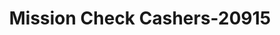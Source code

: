 ---
f_zip-code: 94110
f_state-code: CA
title: Mission Check Cashers-20915
f_phone: 415-206-0280
f_city-only: San Francisco
f_address: 3194 24Th Street San Francisco
f_location-unique-id: '20915'
slug: mission-check-cashers-20915
updated-on: '2024-05-30T13:46:58.046Z'
created-on: '2024-05-30T13:36:59.803Z'
published-on: '2024-05-30T13:54:32.469Z'
f_city-state: cms/city/san-francisco-ca.md
f_company: cms/company/mission-check-cashers.md
f_state: cms/state/california.md
layout: '[payday-loan].html'
tags: payday-loan
---